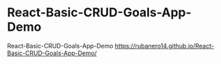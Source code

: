 # React-Basic-CRUD-Goals-App-Demo
React-Basic-CRUD-Goals-App-Demo
https://rubanero14.github.io/React-Basic-CRUD-Goals-App-Demo/
